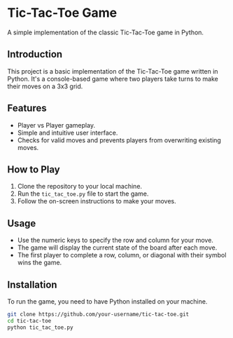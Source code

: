 # Tic-Tac-Toe Game

A simple implementation of the classic Tic-Tac-Toe game in Python.

## Introduction

This project is a basic implementation of the Tic-Tac-Toe game written in Python. It's a console-based game where two players take turns to make their moves on a 3x3 grid.

## Features

- Player vs Player gameplay.
- Simple and intuitive user interface.
- Checks for valid moves and prevents players from overwriting existing moves.

## How to Play

1. Clone the repository to your local machine.
2. Run the `tic_tac_toe.py` file to start the game.
3. Follow the on-screen instructions to make your moves.

## Usage

- Use the numeric keys to specify the row and column for your move.
- The game will display the current state of the board after each move.
- The first player to complete a row, column, or diagonal with their symbol wins the game.

## Installation

To run the game, you need to have Python installed on your machine.

```bash
git clone https://github.com/your-username/tic-tac-toe.git
cd tic-tac-toe
python tic_tac_toe.py

